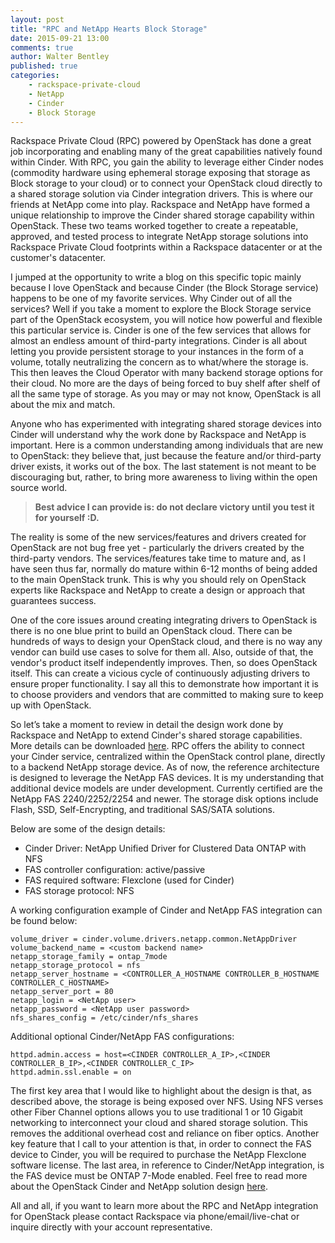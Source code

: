 ```yaml
---
layout: post
title: "RPC and NetApp Hearts Block Storage"
date: 2015-09-21 13:00
comments: true
author: Walter Bentley
published: true
categories:
    - rackspace-private-cloud
    - NetApp
    - Cinder
    - Block Storage
---
```


Rackspace Private Cloud (RPC) powered by OpenStack has done a great job incorporating and enabling many of the great capabilities natively found within Cinder.  With RPC, you gain the ability to leverage either Cinder nodes (commodity hardware using ephemeral storage exposing that storage as Block storage to your cloud) or to connect your OpenStack cloud directly to a shared storage solution via Cinder integration drivers.  This is where our friends at NetApp come into play.  Rackspace and NetApp have formed a unique relationship to improve the Cinder shared storage capability within OpenStack.  These two teams worked together to create a repeatable, approved, and tested process to integrate NetApp storage solutions into Rackspace Private Cloud footprints within a Rackspace datacenter or at the customer's datacenter.

<!-- more -->

I jumped at the opportunity to write a blog on this specific topic mainly because I love OpenStack and because Cinder (the Block Storage service) happens to be one of my favorite services.  Why Cinder out of all the services?  Well if you take a moment to explore the Block Storage service part of the OpenStack ecosystem, you will notice how powerful and flexible this particular service is.  Cinder is one of the few services that allows for almost an endless amount of third-party integrations.  Cinder is all about letting you provide persistent storage to your instances in the form of a volume, totally neutralizing the concern as to what/where the storage is.  This then leaves the Cloud Operator with many backend storage options for their cloud.  No more are the days of being forced to buy shelf after shelf of all the same type of storage.  As you may or may not know, OpenStack is all about the mix and match.

Anyone who has experimented with integrating shared storage devices into Cinder will understand why the work done by Rackspace and NetApp is important.  Here is a common understanding among individuals that are new to OpenStack: they believe that, just because the feature and/or third-party driver exists, it works out of the box.  The last statement is not meant to be discouraging but, rather, to bring more awareness to living within the open source world.  

>**Best advice I can provide is: do not declare victory until you test it for yourself :D.**

The reality is some of the new services/features and drivers created for OpenStack are not bug free yet - particularly the drivers created by the third-party vendors.  The services/features take time to mature and, as I have seen thus far, normally do mature within 6-12 months of being added to the main OpenStack trunk.  This is why you should rely on OpenStack experts like Rackspace and NetApp to create a design or approach that guarantees success.
 
One of the core issues around creating integrating drivers to OpenStack is there is no one blue print to build an OpenStack cloud.  There can be hundreds of ways to design your OpenStack cloud, and there is no way any vendor can build use cases to solve for them all.  Also, outside of that, the vendor's product itself independently improves.  Then, so does OpenStack itself.  This can create a vicious cycle of continuously adjusting drivers to ensure proper functionality.  I say all this to demonstrate how important it is to choose providers and vendors that are committed to making sure to keep up with OpenStack.
 
So let’s take a moment to review in detail the design work done by Rackspace and NetApp to extend Cinder's shared storage capabilities.  More details can be downloaded [here](http://solutionconnection.netapp.com/Core/DownloadDoc.aspx?documentID=125690&contentID=236630).  RPC offers the ability to connect your Cinder service, centralized within the OpenStack control plane, directly to a backend NetApp storage device.  As of now, the reference architecture is designed to  leverage the NetApp FAS devices.  It is my understanding that additional device models are under development.  Currently certified are the NetApp FAS 2240/2252/2254 and newer.  The storage disk options include Flash, SSD, Self-Encrypting, and traditional SAS/SATA solutions.

Below are some of the design details:

* Cinder Driver: NetApp Unified Driver for Clustered Data ONTAP with NFS
* FAS controller configuration: active/passive
* FAS required software:  Flexclone (used for Cinder)
* FAS storage protocol:  NFS

A working configuration example of Cinder and NetApp FAS integration can be found below:

	volume_driver = cinder.volume.drivers.netapp.common.NetAppDriver
	volume_backend_name = <custom backend name>
	netapp_storage_family = ontap_7mode
	netapp_storage_protocol = nfs
	netapp_server_hostname = <CONTROLLER_A_HOSTNAME CONTROLLER_B_HOSTNAME CONTROLLER_C_HOSTNAME>
	netapp_server_port = 80
	netapp_login = <NetApp user>
	netapp_password = <NetApp user password>
	nfs_shares_config = /etc/cinder/nfs_shares

Additional optional Cinder/NetApp FAS configurations:

	httpd.admin.access = host=<CINDER CONTROLLER_A_IP>,<CINDER CONTROLLER_B_IP>,<CINDER CONTROLLER_C_IP>
	httpd.admin.ssl.enable = on

The first key area that I would like to highlight about the design is that, as described above, the storage is being exposed over NFS.  Using NFS verses other Fiber Channel options allows you to use traditional 1 or 10 Gigabit networking to interconnect your cloud and shared storage solution.  This removes the additional overhead cost and reliance on fiber optics.  Another key feature that I call to your attention is that, in order to connect the FAS device to Cinder, you will be required to purchase the NetApp Flexclone software license.  The last area, in reference to Cinder/NetApp integration, is the FAS device must be ONTAP 7-Mode enabled.  Feel free to read more about the OpenStack Cinder and NetApp solution design [here](http://community.netapp.com/fukiw75442/attachments/fukiw75442/virtualization-and-cloud-articles-and-resources/459/1/TR-4323-DESIGN-0814_Highly_Available_OpenStack_Deployment_with_NetApp_Storage.pdf#page=41&zoom=auto,84,373).

All and all, if you want to learn more about the RPC and NetApp integration for OpenStack please contact Rackspace via phone/email/live-chat or inquire directly with your account representative.